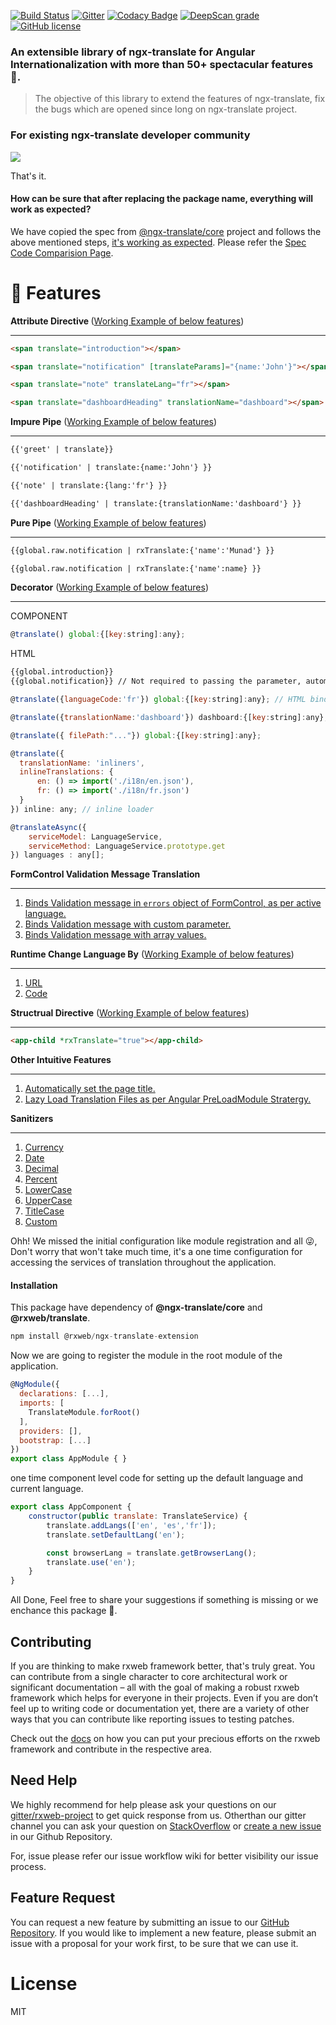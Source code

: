 [![Build Status](https://travis-ci.org/rxweb/rxweb.svg?branch=master)](https://travis-ci.org/rxweb/rxweb)
[![Gitter](https://badges.gitter.im/rx-web/Lobby.svg)](https://gitter.im/rxweb-project/rxweb?utm_source=badge&utm_medium=badge&utm_campaign=pr-badge&utm_content=body_badge)
[![Codacy Badge](https://api.codacy.com/project/badge/Grade/6af5855682524d39a0d88bade210facd)](https://www.codacy.com/app/rxweb/rxweb?utm_source=github.com&amp;utm_medium=referral&amp;utm_content=rxweb/rxweb&amp;utm_campaign=Badge_Grade)
[![DeepScan grade](https://deepscan.io/api/teams/3217/projects/4745/branches/37870/badge/grade.svg)](https://deepscan.io/dashboard#view=project&tid=3217&pid=4745&bid=37870)
[![GitHub license](https://img.shields.io/github/license/rxweb/rxweb.svg)](https://github.com/rxweb/rxweb/blob/master/LICENSE)


### An extensible library of ngx-translate for Angular Internationalization with more than 50+ spectacular features 🌈.



> The objective of this library to extend the features of ngx-translate, fix the bugs which are opened since long on ngx-translate project. 



### For existing ngx-translate developer community
<img src="https://github.com/rxweb/rxweb.io/blob/master/src/assets/images/ngx-translate-extension.gif?raw=true"/>

That's it.

#### How can be sure that after replacing the package name, everything will work as expected?

We have copied the spec from [@ngx-translate/core](https://github.com/ngx-translate/core/tree/master/projects/ngx-translate/core/tests) project and follows the above mentioned steps, [it's working as expected](https://github.com/rxweb/rxweb/tree/master/test/ngx-translate-extension). Please refer the [Spec Code Comparision Page](https://docs.rxweb.io/ngx-translate-extension/comparison/translate-store).



# 💪 Features
<b>Attribute Directive </b> ([Working Example of below features](https://docs.rxweb.io/ngx-translate-extension/attribute-directive))
<hr/>

```html
<span translate="introduction"></span>
```

```html
<span translate="notification" [translateParams]="{name:'John'}"></span>
```

```html
<span translate="note" translateLang="fr"></span>
```

```html
<span translate="dashboardHeading" translationName="dashboard"></span>
```

<b>Impure Pipe</b> ([Working Example of below features](https://docs.rxweb.io/ngx-translate-extension/pipe))
<hr/>

```html
{{'greet' | translate}}
```
```html
{{'notification' | translate:{name:'John'} }}
```

```html
{{'note' | translate:{lang:'fr'} }}
```

```html
{{'dashboardHeading' | translate:{translationName:'dashboard'} }}
```

<b>Pure Pipe</b> ([Working Example of below features](https://docs.rxweb.io/ngx-translate-extension/pure-pipe))
<hr/>

```html
{{global.raw.notification | rxTranslate:{'name':'Munad'} }}
```
```html
{{global.raw.notification | rxTranslate:{'name':name} }}
```


<b>Decorator</b> ([Working Example of below features](https://docs.rxweb.io/ngx-translate-extension/decorator))
<hr/>

COMPONENT	
	
```js
@translate() global:{[key:string]:any};
```
HTML

```html
{{global.introduction}}
{{global.notification}} // Not required to passing the parameter, automatically managed.
```

```js
@translate({languageCode:'fr'}) global:{[key:string]:any}; // HTML binding is same as above.
```

```js
@translate({translationName:'dashboard'}) dashboard:{[key:string]:any}; 
```

```js
@translate({ filePath:"..."}) global:{[key:string]:any}; 
```

```js
@translate({
  translationName: 'inliners',
  inlineTranslations: {
      en: () => import('./i18n/en.json'),
      fr: () => import('./i18n/fr.json')
  }
}) inline: any; // inline loader
```

```js
@translateAsync({
    serviceModel: LanguageService,
    serviceMethod: LanguageService.prototype.get
}) languages : any[];
```

<b>FormControl Validation Message Translation</b>
<hr/>

1. [Binds Validation message in ```errors``` object of FormControl, as per active language.](https://docs.rxweb.io/ngx-translate-extension/validation-message)
2. [Binds Validation message with custom parameter.](https://docs.rxweb.io/ngx-translate-extension/validation-message)
3. [Binds Validation message with array values.](https://docs.rxweb.io/ngx-translate-extension/validation-message)

<b>Runtime Change Language By</b> ([Working Example of below features](https://docs.rxweb.io/ngx-translate-extension/en/change-language))
<hr/>

1. [URL](https://docs.rxweb.io/ngx-translate-extension/en/change-language)
2. [Code](https://docs.rxweb.io/ngx-translate-extension/en/change-language)

<b>Structrual Directive</b> ([Working Example of below features](https://docs.rxweb.io/ngx-translate-extension/structural-directive))
<hr/>

```html
<app-child *rxTranslate="true"></app-child>
```

<b>Other Intuitive Features</b>
<hr/>

1. [Automatically set the page title.](https://docs.rxweb.io/ngx-translate-extension/other-intuitive-features)
2. [Lazy Load Translation Files as per Angular PreLoadModule Stratergy.](https://docs.rxweb.io/ngx-translate-extension/other-intuitive-features)

<b>Sanitizers</b>
<hr/>

1. [Currency](https://docs.rxweb.io/ngx-translate-extension/sanitize/currency)
2. [Date](https://docs.rxweb.io/ngx-translate-extension/sanitize/date)
3. [Decimal](https://docs.rxweb.io/ngx-translate-extension/sanitize/decimal)
4. [Percent](https://docs.rxweb.io/ngx-translate-extension/sanitize/percent)
5. [LowerCase](https://docs.rxweb.io/ngx-translate-extension/sanitize/lower-case)
6. [UpperCase](https://docs.rxweb.io/ngx-translate-extension/sanitize/upper-case)
7. [TitleCase](https://docs.rxweb.io/ngx-translate-extension/sanitize/title-case)
8. [Custom](https://docs.rxweb.io/ngx-translate-extension/sanitize/custom)



Ohh! We missed the initial configuration like module registration and all 😜, Don't worry that won't take much time, it's a one time configuration for accessing the services of translation throughout the application.

#### Installation
This package have dependency of <b>@ngx-translate/core</b> and <b>@rxweb/translate</b>.

```js
npm install @rxweb/ngx-translate-extension
```


Now we are going to register the module in the root module of the application.

```js
@NgModule({
  declarations: [...],
  imports: [
	TranslateModule.forRoot()
  ],
  providers: [],
  bootstrap: [...]
})
export class AppModule { }
```
one time component level code for setting up the default language and current language.
```js
export class AppComponent {
    constructor(public translate: TranslateService) {
        translate.addLangs(['en', 'es','fr']);
        translate.setDefaultLang('en');

        const browserLang = translate.getBrowserLang();
        translate.use('en');
    }
}

```

All Done, Feel free to share your suggestions if something is missing or we enchance this package 🙂.

	
## Contributing
If you are thinking to make rxweb framework better, that's truly great. You can contribute from a single character to core architectural work or significant documentation – all with the goal of making a robust rxweb framework which helps for everyone in their projects. Even if you are don’t feel up to writing code or documentation yet, there are a variety of other ways that you can contribute like reporting issues to testing patches.

Check out the <a href="https://docs.rxweb.io/community/where_to_start_contributing">docs</a> on how you can put your precious efforts on the rxweb framework and contribute in the respective area.

## Need Help
We highly recommend for help please ask your questions on our <a href="https://gitter.im/rxweb-project/rxweb?source=orgpage">gitter/rxweb-project</a> to get quick response from us. Otherthan our gitter channel you can ask your question on <a
href="https://stackoverflow.com/search?q=rxweb">StackOverflow</a> or <a href="https://github.com/rxweb/rxweb/issues/new/choose">create a new issue</a> in our Github Repository.

For, issue please refer our issue workflow wiki for better visibility our issue process.

## Feature Request
You can request a new feature by submitting an issue to our <a href="https://github.com/rxweb/rxweb">GitHub Repository</a>. If you would like to implement a new feature, please submit an issue with a proposal for your work first, to be sure that we can use it.

# License
MIT
